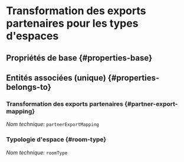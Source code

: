 # Transformation des exports partenaires pour les types d'espaces
<!--- THIS FILE IS GENERATED PLEASE DO NOT EDIT IT DIRECTLY --->



<OH code="partnerExportMappingToRoomType"/>


## Propriétés de base {#properties-base}



## Entités associées (unique) {#properties-belongs-to}

### Transformation des exports partenaires {#partner-export-mapping}



*Nom technique:* ```partnerExportMapping```
<PH code="partnerExportMappingToRoomType:partnerExportMapping"/>

### Typologie d'espace {#room-type}



*Nom technique:* ```roomType```
<PH code="partnerExportMappingToRoomType:roomType"/>





